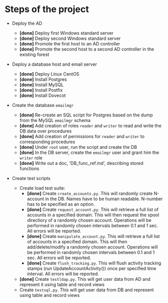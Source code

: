 # Steps of the project

* Deploy the AD
    * **\[done\]** Deploy first Windows standard server
    * **\[done\]** Deploy second Windows standard server
    * **\[done\]** Promote the first host to an AD controller
    * **\[done\]** Promote the second host to a second AD controller in the existing forest

* Deploy a database host and email server
    * **\[done\]** Deploy Linux CentOS
    * **\[done\]** Install Postgres
    * **\[done\]** Install MySQL
    * **\[done\]** Install Postfix
    * **\[done\]** Install Dovecot
    
* Create the database `emailmgr`
    * **\[done\]** Re-create an SQL script for Postgres based on the dump from the MySQL `emailmgr` schema
    * **\[done\]** Add creation of roles `reader` and `writer` to read and write the DB data over procedures
    * **\[done\]** Add creation of permissions for `reader` and `writer` to corresponding procedures
    * **\[done\]** Under `root` user, run the script and create the DB
    * **\[done\]** In the DB server, create the `emailmgr` user and grant him the `writer` role
    * **\[done\]** Write out a doc, 'DB_func_ref.md', describing stored functions

* Create test scripts
    * Create load test suite:
        * **\[done\]** Create `create_accounts.py`. This will randomly create N-account in the DB.
        Names have to be human readable. N-number has to be specified as an option.
        * **\[done\]** Create `request_account.py`. This will retrieve a full list of accounts in a specified domain.
        This will then request the spool directiory of a randomly chosen account.
        Operations will be performed in randomly chosen intervals between 0.1 and 1 sec.
        All errors will be reported.
        * **\[done\]** Create `manipulate_account.py`. This will retrieve a full list of accounts in a specified domain.
        This will then add/delete/modify a randomly chosen account.
        Operations will be performed in randomly chosen intervals between 0.1 and 1 sec.
        All errors will be reported.
        * **\[done\]** Create `flush_tracking.py`. This will flush activity tracking stamps (run UpdateAccountActivity()) once per specified time interval.
        All errors will be reported.
    * **\[done\]** Create `testldap.py`. This will get user data from AD and represent it using table and record views
    * Create `testsql.py`. This will get user data from DB and represent using table and record views